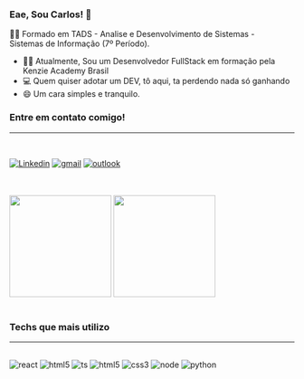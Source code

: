 ### Eae, Sou Carlos! 👋

  :student: Formado em TADS - Analise e Desenvolvimento de Sistemas -  
            Sistemas de Informação (7º Período).

  - :man_teacher: Atualmente, Sou um Desenvolvedor FullStack em formação pela Kenzie Academy Brasil
  - :computer: Quem quiser adotar um DEV, tô aqui, ta perdendo nada só ganhando
  - 😄 Um cara simples e tranquilo.
  
### Entre em contato comigo!
<hr/>
<br>

[![Linkedin](https://img.shields.io/badge/LinkedIn-0077B5?style=for-the-badge&logo=linkedin&logoColor=white)](https://www.linkedin.com/in/carlos-henrique-freitas-de-almeida/)
[![gmail](https://img.shields.io/badge/Gmail-D14836?style=for-the-badge&logo=gmail&logoColor=white)](carlos.d.freitas0@gmail.com)
[![outlook](https://img.shields.io/badge/Microsoft_Outlook-0078D4?style=for-the-badge&logo=microsoft-outlook&logoColor=white)](carlos.d.freitas0@hotmail.com)

<br>
<br>

<div>
    <img height="180em" src="https://github-readme-stats.vercel.app/api?username=CarloslFreitas&show_icons=true&theme=tokyonight&include_all_commits=true" />
    <img height="180em" src="https://github-readme-stats.vercel.app/api/top-langs/?username=CarloslFreitas&layout=compact&langs_count=168&theme=tokyonight" />
</div>

<br>

### Techs que mais utilizo
<hr/>
<br>
<div style="display: inline_block">
    <img aling="center" alt="react" src="https://img.shields.io/badge/React-20232A?style=for-the-badge&logo=react&logoColor=61DAFB" />
    <img alt="html5" src="https://img.shields.io/badge/JavaScript-F7DF1E?style=for-the-badge&logo=javascript&logoColor=black" />
    <img alt="ts" src="https://img.shields.io/badge/TypeScript-007ACC?style=for-the-badge&logo=typescript&logoColor=white" />
    <img alt="html5" src="https://img.shields.io/badge/HTML5-E34F26?style=for-the-badge&logo=html5&logoColor=white" />
    <img alt="css3" src="https://img.shields.io/badge/CSS3-1572B6?style=for-the-badge&logo=css3&logoColor=white" />
    <img alt="node" src="https://img.shields.io/badge/Node.js-43853D?style=for-the-badge&logo=node.js&logoColor=white" />
    <img alt="python" src="https://img.shields.io/badge/Python-3776AB?style=for-the-badge&logo=python&logoColor=white" />
</div>

